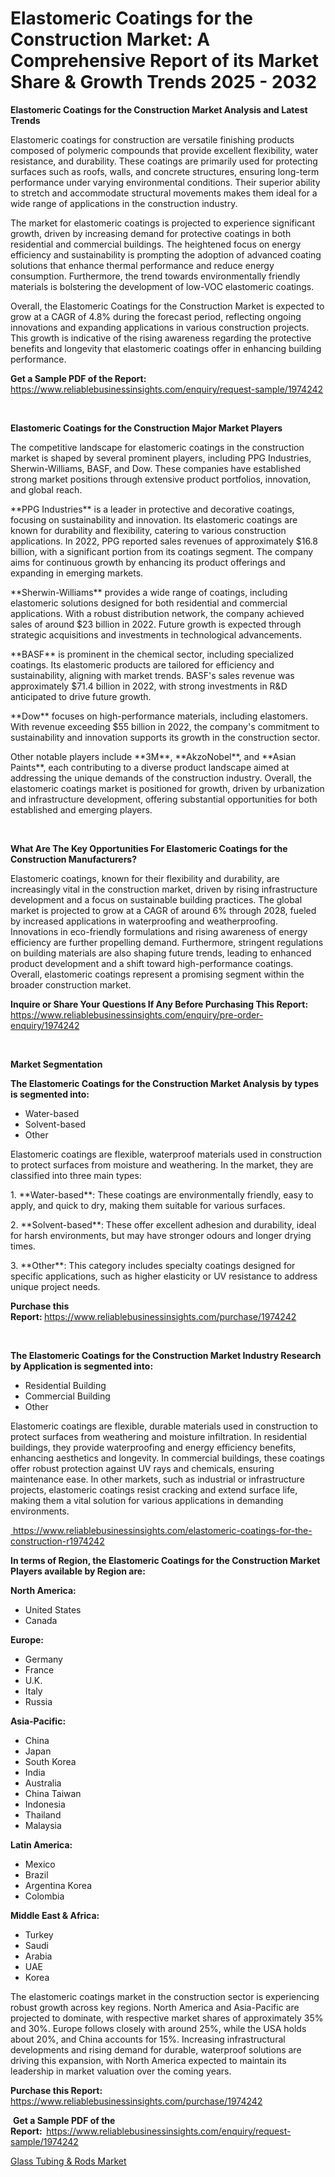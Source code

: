 <p><h1>Elastomeric Coatings for the Construction Market: A Comprehensive Report of its Market Share & Growth Trends 2025 - 2032</h1></p><p><strong>Elastomeric Coatings for the Construction Market Analysis and Latest Trends</strong></p>
<p><p>Elastomeric coatings for construction are versatile finishing products composed of polymeric compounds that provide excellent flexibility, water resistance, and durability. These coatings are primarily used for protecting surfaces such as roofs, walls, and concrete structures, ensuring long-term performance under varying environmental conditions. Their superior ability to stretch and accommodate structural movements makes them ideal for a wide range of applications in the construction industry.</p><p>The market for elastomeric coatings is projected to experience significant growth, driven by increasing demand for protective coatings in both residential and commercial buildings. The heightened focus on energy efficiency and sustainability is prompting the adoption of advanced coating solutions that enhance thermal performance and reduce energy consumption. Furthermore, the trend towards environmentally friendly materials is bolstering the development of low-VOC elastomeric coatings. </p><p>Overall, the Elastomeric Coatings for the Construction Market is expected to grow at a CAGR of 4.8% during the forecast period, reflecting ongoing innovations and expanding applications in various construction projects. This growth is indicative of the rising awareness regarding the protective benefits and longevity that elastomeric coatings offer in enhancing building performance.</p></p>
<p><strong>Get a Sample PDF of the Report:&nbsp;</strong> <a href="https://www.reliablebusinessinsights.com/enquiry/request-sample/1974242?utm_campaign=2735&utm_medium=2&utm_source=Github&utm_content=ia&utm_term=03042025&utm_id=elastomeric-coatings-for-the-construction">https://www.reliablebusinessinsights.com/enquiry/request-sample/1974242</a></p>
<p>&nbsp;</p>
<p><strong>Elastomeric Coatings for the Construction Major Market Players</strong></p>
<p><p>The competitive landscape for elastomeric coatings in the construction market is shaped by several prominent players, including PPG Industries, Sherwin-Williams, BASF, and Dow. These companies have established strong market positions through extensive product portfolios, innovation, and global reach.</p><p>**PPG Industries** is a leader in protective and decorative coatings, focusing on sustainability and innovation. Its elastomeric coatings are known for durability and flexibility, catering to various construction applications. In 2022, PPG reported sales revenues of approximately $16.8 billion, with a significant portion from its coatings segment. The company aims for continuous growth by enhancing its product offerings and expanding in emerging markets.</p><p>**Sherwin-Williams** provides a wide range of coatings, including elastomeric solutions designed for both residential and commercial applications. With a robust distribution network, the company achieved sales of around $23 billion in 2022. Future growth is expected through strategic acquisitions and investments in technological advancements.</p><p>**BASF** is prominent in the chemical sector, including specialized coatings. Its elastomeric products are tailored for efficiency and sustainability, aligning with market trends. BASF's sales revenue was approximately $71.4 billion in 2022, with strong investments in R&D anticipated to drive future growth.</p><p>**Dow** focuses on high-performance materials, including elastomers. With revenue exceeding $55 billion in 2022, the company's commitment to sustainability and innovation supports its growth in the construction sector.</p><p>Other notable players include **3M**, **AkzoNobel**, and **Asian Paints**, each contributing to a diverse product landscape aimed at addressing the unique demands of the construction industry. Overall, the elastomeric coatings market is positioned for growth, driven by urbanization and infrastructure development, offering substantial opportunities for both established and emerging players.</p></p>
<p>&nbsp;</p>
<p><strong>What Are The Key Opportunities For Elastomeric Coatings for the Construction Manufacturers?</strong></p>
<p><p>Elastomeric coatings, known for their flexibility and durability, are increasingly vital in the construction market, driven by rising infrastructure development and a focus on sustainable building practices. The global market is projected to grow at a CAGR of around 6% through 2028, fueled by increased applications in waterproofing and weatherproofing. Innovations in eco-friendly formulations and rising awareness of energy efficiency are further propelling demand. Furthermore, stringent regulations on building materials are also shaping future trends, leading to enhanced product development and a shift toward high-performance coatings. Overall, elastomeric coatings represent a promising segment within the broader construction market.</p></p>
<p><strong>Inquire or Share Your Questions If Any Before Purchasing This Report:</strong> <a href="https://www.reliablebusinessinsights.com/enquiry/pre-order-enquiry/1974242?utm_campaign=2735&utm_medium=2&utm_source=Github&utm_content=ia&utm_term=03042025&utm_id=elastomeric-coatings-for-the-construction">https://www.reliablebusinessinsights.com/enquiry/pre-order-enquiry/1974242</a></p>
<p>&nbsp;</p>
<p><strong>Market Segmentation</strong></p>
<p><strong>The Elastomeric Coatings for the Construction Market Analysis by types is segmented into:</strong></p>
<p><ul><li>Water-based</li><li>Solvent-based</li><li>Other</li></ul></p>
<p><p>Elastomeric coatings are flexible, waterproof materials used in construction to protect surfaces from moisture and weathering. In the market, they are classified into three main types: </p><p>1. **Water-based**: These coatings are environmentally friendly, easy to apply, and quick to dry, making them suitable for various surfaces.</p><p>2. **Solvent-based**: These offer excellent adhesion and durability, ideal for harsh environments, but may have stronger odours and longer drying times.</p><p>3. **Other**: This category includes specialty coatings designed for specific applications, such as higher elasticity or UV resistance to address unique project needs.</p></p>
<p><strong>Purchase this Report:&nbsp;</strong><a href="https://www.reliablebusinessinsights.com/purchase/1974242?utm_campaign=2735&utm_medium=2&utm_source=Github&utm_content=ia&utm_term=03042025&utm_id=elastomeric-coatings-for-the-construction">https://www.reliablebusinessinsights.com/purchase/1974242</a></p>
<p>&nbsp;</p>
<p><strong>The Elastomeric Coatings for the Construction Market Industry Research by Application is segmented into:</strong></p>
<p><ul><li>Residential Building</li><li>Commercial Building</li><li>Other</li></ul></p>
<p><p>Elastomeric coatings are flexible, durable materials used in construction to protect surfaces from weathering and moisture infiltration. In residential buildings, they provide waterproofing and energy efficiency benefits, enhancing aesthetics and longevity. In commercial buildings, these coatings offer robust protection against UV rays and chemicals, ensuring maintenance ease. In other markets, such as industrial or infrastructure projects, elastomeric coatings resist cracking and extend surface life, making them a vital solution for various applications in demanding environments.</p></p>
<p><a href="https://www.reliablebusinessinsights.com/elastomeric-coatings-for-the-construction-r1974242?utm_campaign=2735&utm_medium=2&utm_source=Github&utm_content=ia&utm_term=03042025&utm_id=elastomeric-coatings-for-the-construction">&nbsp;https://www.reliablebusinessinsights.com/elastomeric-coatings-for-the-construction-r1974242</a></p>
<p><strong>In terms of Region, the Elastomeric Coatings for the Construction Market Players available by Region are:</strong></p>
<p>
    <p> <strong> North America: </strong>
        <ul>
            <li>United States</li>
            <li>Canada</li>
        </ul>
        </p> 
    <p> <strong> Europe: </strong>
        <ul>
            <li>Germany</li>
            <li>France</li>
            <li>U.K.</li>
            <li>Italy</li>
            <li>Russia</li>
        </ul>
        </p> 
    <p> <strong> Asia-Pacific: </strong>
        <ul>
            <li>China</li>
            <li>Japan</li>
            <li>South Korea</li>
            <li>India</li>
            <li>Australia</li>
            <li>China Taiwan</li>
            <li>Indonesia</li>
            <li>Thailand</li>
            <li>Malaysia</li>
        </ul>
        </p> 
    <p> <strong> Latin America: </strong>
        <ul>
            <li>Mexico</li>
            <li>Brazil</li>
            <li>Argentina Korea</li>
            <li>Colombia</li>
        </ul>
        </p> 
    <p> <strong> Middle East & Africa: </strong>
        <ul>
            <li>Turkey</li>
            <li>Saudi</li>
            <li>Arabia</li>
            <li>UAE</li>
            <li>Korea</li>
        </ul>
    </p>
    </p>
<p><p>The elastomeric coatings market in the construction sector is experiencing robust growth across key regions. North America and Asia-Pacific are projected to dominate, with respective market shares of approximately 35% and 30%. Europe follows closely with around 25%, while the USA holds about 20%, and China accounts for 15%. Increasing infrastructural developments and rising demand for durable, waterproof solutions are driving this expansion, with North America expected to maintain its leadership in market valuation over the coming years.</p></p>
<p><strong>Purchase this Report: </strong><a href="https://www.reliablebusinessinsights.com/purchase/1974242?utm_campaign=2735&utm_medium=2&utm_source=Github&utm_content=ia&utm_term=03042025&utm_id=elastomeric-coatings-for-the-construction">https://www.reliablebusinessinsights.com/purchase/1974242</a></p>
<p>&nbsp;<strong>Get a Sample PDF of the Report:&nbsp;&nbsp;</strong><a href="https://www.reliablebusinessinsights.com/enquiry/request-sample/1974242?utm_campaign=2735&utm_medium=2&utm_source=Github&utm_content=ia&utm_term=03042025&utm_id=elastomeric-coatings-for-the-construction">https://www.reliablebusinessinsights.com/enquiry/request-sample/1974242</a></p>
<p><strong></strong></p>
<p><p><a href="https://github.com/krookplier6h/Market-Research-Report-List-1/blob/main/glass-tubing-rods-market.md?utm_campaign=2735&utm_medium=2&utm_source=Github&utm_content=ia&utm_term=03042025&utm_id=elastomeric-coatings-for-the-construction">Glass Tubing & Rods Market</a></p></p>